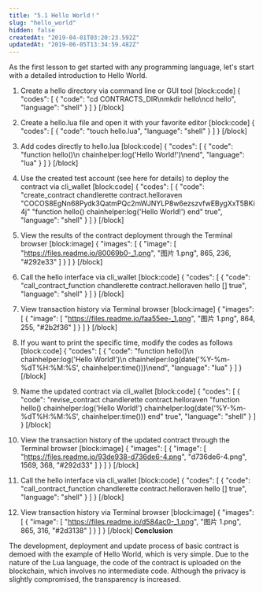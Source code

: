 ```yaml
---
title: "5.1 Hello World！"
slug: "hello_world"
hidden: false
createdAt: "2019-04-01T03:20:23.592Z"
updatedAt: "2019-06-05T13:34:59.482Z"
---
```

As the first lesson to get started with any programming language, let's start with a detailed introduction to Hello World.

1. Create a hello directory via command line or GUI tool
[block:code]
{
  "codes": [
    {
      "code": "cd CONTRACTS_DIR\nmkdir hello\ncd hello",
      "language": "shell"
    }
  ]
}
[/block]

2. Create a hello.lua file and open it with your favorite editor
[block:code]
{
  "codes": [
    {
      "code": "touch hello.lua",
      "language": "shell"
    }
  ]
}
[/block]

3. Add codes directly to hello.lua 
[block:code]
{
  "codes": [
    {
      "code": "function hello()\n    chainhelper:log('Hello World!')\nend",
      "language": "lua"
    }
  ]
}
[/block]

4. Use the created test account (see here for details) to deploy the contract via cli_wallet
[block:code]
{
  "codes": [
    {
      "code": "create_contract chandlerette contract.helloraven \"COCOS8EgNn68Pydk3QatmPQc2mWJNYLP8w6ezszvfwEBygXxT5BKi4j\" \"function hello() chainhelper:log('Hello World!') end\" true",
      "language": "shell"
    }
  ]
}
[/block]

5. View the results of the contract deployment through the Terminal browser
[block:image]
{
  "images": [
    {
      "image": [
        "https://files.readme.io/80069b0-_1.png",
        "图片 1.png",
        865,
        236,
        "#292e33"
      ]
    }
  ]
}
[/block]

6. Call the hello interface via cli_wallet
[block:code]
{
  "codes": [
    {
      "code": "call_contract_function chandlerette contract.helloraven hello [] true",
      "language": "shell"
    }
  ]
}
[/block]

7. View transaction history via Terminal browser
[block:image]
{
  "images": [
    {
      "image": [
        "https://files.readme.io/faa55ee-_1.png",
        "图片 1.png",
        864,
        255,
        "#2b2f36"
      ]
    }
  ]
}
[/block]
8. If you want to print the specific time, modify the codes as follows
[block:code]
{
  "codes": [
    {
      "code": "function hello()\n    chainhelper:log('Hello World!')\n    chainhelper:log(date('%Y-%m-%dT%H:%M:%S', chainhelper:time()))\nend",
      "language": "lua"
    }
  ]
}
[/block]

9. Name the updated contract via cli_wallet
[block:code]
{
  "codes": [
    {
      "code": "revise_contract chandlerette contract.helloraven \"function hello() chainhelper:log('Hello World!') chainhelper:log(date('%Y-%m-%dT%H:%M:%S', chainhelper:time())) end\" true",
      "language": "shell"
    }
  ]
}
[/block]
10. View the transaction history of the updated contract through the Terminal browser
[block:image]
{
  "images": [
    {
      "image": [
        "https://files.readme.io/93de938-d736de6-4.png",
        "d736de6-4.png",
        1569,
        368,
        "#292d33"
      ]
    }
  ]
}
[/block]
11. Call the hello interface via cli_wallet
[block:code]
{
  "codes": [
    {
      "code": "call_contract_function chandlerette contract.helloraven hello [] true",
      "language": "shell"
    }
  ]
}
[/block]

12. View transaction history via Terminal browser
[block:image]
{
  "images": [
    {
      "image": [
        "https://files.readme.io/d584ac0-_1.png",
        "图片 1.png",
        865,
        316,
        "#2d3138"
      ]
    }
  ]
}
[/block]
**Conclusion**

The development, deployment and update process of basic contract is demoed with the example of Hello World, which is very simple. Due to the nature of the Lua language, the code of the contract is uploaded on the blockchain, which involves no intermediate code. Although the privacy is slightly compromised, the transparency is increased.